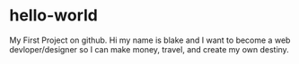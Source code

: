 # hello-world
My First Project on github.
Hi my name is blake and I want to become a web devloper/designer so I can make money, travel, and create my own destiny. 

